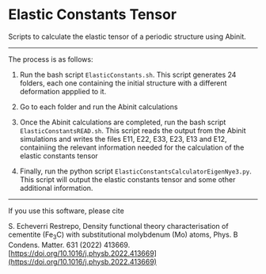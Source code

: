 # Elastic Constants Tensor

Scripts to calculate the elastic tensor of a periodic structure using Abinit.

---

The process is as follows:

1. Run the bash script `ElasticConstants.sh`. This script generates 24 folders, each one containing the initial structure with a different deformation appplied to it.

2. Go to each folder and run the Abinit calculations

3. Once the Abinit calculations are completed, run the bash script `ElasticConstantsREAD.sh`.
This script reads the output from the Abinit simulations and writes the files E11, E22, E33, E23, E13 and E12, containiing the relevant information needed for the calculation of the elastic constants tensor

4. Finally, run the python script `ElasticConstantsCalculatorEigenNye3.py`.
This script will output the elastic constants tensor and some other additional information.


---

If you use this software, please cite 

S. Echeverri Restrepo, Density functional theory characterisation of cementite (Fe<sub>3</sub>C) with substitutional molybdenum (Mo) atoms, Phys. B Condens. Matter. 631 (2022) 413669. [https://doi.org/10.1016/j.physb.2022.413669](https://doi.org/10.1016/j.physb.2022.413669)
